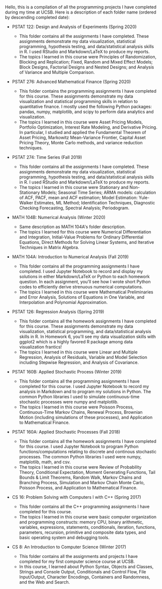 Hello, this is a compilation of all the programming projects I have completed during my time at UCSB. Here is a description of each folder name (ordered by descending completed date): 

- PSTAT 122: Design and Analysis of Experiments (Spring 2020) 
  - This folder contains all the assignments I have completed. These assignments demonstrate my data visualization, statistical programming, hypothesis testing, and data/statistical analysis skills in R. I used RStudio and Markdown/LaTeX to produce my reports. 
  - The topics I learned in this course were Principles of Randomization, Blocking and Replication; Fixed, Random and Mixed Effect Models; Block Designs, Factorial Designs and Nested Designs; and Analysis of Variance and Multiple Comparison. 

- PSTAT 276: Advanced Mathematical Finance (Spring 2020) 
  - This folder contains the programming assignments I have completed for this course. These assignments demonstrate my data visualization and statistical programming skills in relation to quantitative finance. I mostly used the following Python packages: pandas, numpy, matplotlib, and scipy to perform data analytics and visualization. 
  - The topics I learned in this course were Asset Pricing Models, Portfolio Optimization, Interest Rate Modeling, and Derivative Pricing. In particular, I studied and applied the Fundamental Theorem of Asset Pricing, Markowitz Mean-Variance Frontier, Capital Asset Pricing Theory, Monte Carlo methods, and variance reduction techniques.

- PSTAT 274: Time Series (Fall 2019) 
  - This folder contains all the assignments I have completed. These assignments demonstrate my data visualization, statistical programming, hypothesis testing, and data/statistical analysis skills in R. I used RStudio and Markdown/LaTeX to produce my reports. 
  - The topics I learned in this course were Stationary and Non-Stationary Models; Seasonal Time Series; ARMA models: calculation of ACF, PACF, mean and ACF estimation; Model Estimation: Yule-Walker Estimates, ML Method; Identification Techniques, Diagnostic Checking Forecasting, Spectral Analysis; Periodogram.

- MATH 104B: Numerical Analysis (Winter 2020) 
  - Same description as MATH 104A's folder description. 
  - The topics I learned for this course were Numerical Differentiation and Integration, Initial-Value Problems for Ordinary Differential Equations, Direct Methods for Solving Linear Systems, and Iterative Techniques in Matrix Algebra. 

- MATH 104A: Introduction to Numerical Analysis (Fall 2019) 
  - This folder contains all the programming assignments I have completed. I used Jupyter Notebook to record and display my solutions in either Markdown/LaTeX or Python to each homework question. In each assignment, you'll see how I wrote short Python codes to efficiently derive strenuous numerical computations. 
  - The topics I learned in this course were Mathematical Preliminaries and Error Analysis, Solutions of Equations in One Variable, and Interpolation and Polynomial Approximation. 

- PSTAT 126: Regression Analysis (Spring 2019) 
  - This folder contains all the homework assignments I have completed for this course. These assignments demonstrate my data visualization, statistical programming, and data/statistical analysis skills in R. In Homework 6, you'll see my data visualization skills with ggplot2 which is a highly favored R package among data visualization frantics! 
  - The topics I learned in this course were Linear and Multiple Regression, Analysis of Residuals, Variable and Model Selection including Stepwise Regression, and Analysis of Covariance. 

- PSTAT 160B: Applied Stochastic Process (Winter 2019) 
  - This folder contains all the programming assignments I have completed for this course. I used Jupyter Notebook to record my analysis in Markdown and to program my solutions in Python. The common Python libraries I used to simulate continuous-time stochastic processes were numpy and matplotlib. 
  - The topics I learned in this course were Poisson Process, Continuous-Time Markov Chains, Renewal Process, Brownian Motion (including simulations of these processes), and Application to Mathematical Finance. 

- PSTAT 160A: Applied Stochastic Processes (Fall 2018) 
  - This folder contains all the homework assignments I have completed for this course. I used Jupyter Notebook to program Python functions/computations relating to  discrete and continous stochastic processes. The common Python libraries I used were numpy, matplotlib, math, and csv. 
  - The topics I learned in this course were Review of Probability Theory, Conditional Expectation, Moment Generating Functions, Tail Bounds & Limit Theorems, Random Walk, Markov Chains and Branching Process, Simulation and Markov Chain Monte Carlo, Poisson Process, and Application to Mathematical Finance. 
  
- CS 16: Problem Solving with Computers I with C++ (Spring 2017) 
  - This folder contains all the C++ programming assignments I have completed for this course. 
  - The topics I learned in this course were basic computer organization and programming constructs: memory CPU, binary arithmetic, variables, expressions, statements, conditionals, iteration, functions, parameters, recursion, primitive and composite data types, and basic operating system and debugging tools. 

- CS 8: An Introduction to Computer Science (Winter 2017) 
  - This folder contains all the assignments and projects I have completed for my first computer science course at UCSB. 
  - In this course, I learned about Python Syntax, Objects and Classes, Strings and Console Output, Conditionals and Control Flow, File Input/Output, Character Encodings, Containers and Randomness, and the Web and Search. 
